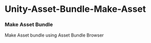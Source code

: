 # Unity-Asset-Bundle-Make-Asset

### Make Asset Bundle ###
Make Asset bundle using Asset Bundle Browser 
